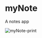 # myNote
A notes app

![myNote-print](https://user-images.githubusercontent.com/101307043/187571942-55aa063b-d9af-49cc-b133-034ad3261405.jpg)
